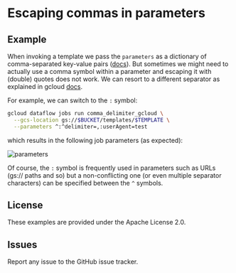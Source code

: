 # Escaping commas in parameters

## Example

When invoking a template we pass the `parameters` as a dictionary of comma-separated key-value pairs ([docs](https://cloud.google.com/dataflow/docs/guides/templates/executing-templates)). But sometimes we might need to actually use a comma symbol within a parameter and escaping it with (double) quotes does not work. We can resort to a different separator as explained in gcloud [docs](https://cloud.google.com/sdk/gcloud/reference/topic/escaping).

For example, we can switch to the `:` symbol:

```bash
gcloud dataflow jobs run comma_delimiter_gcloud \
  --gcs-location gs://$BUCKET/templates/$TEMPLATE \
  --parameters ^:^delimiter=,:userAgent=test
```

which results in the following job parameters (as expected):

![parameters](https://user-images.githubusercontent.com/29493411/56682168-4c89bc00-66cb-11e9-8f05-6beedb37e327.png)

Of course, the `:` symbol is frequently used in parameters such as URLs (gs:// paths and so) but a non-conflicting one (or even multiple separator characters) can be specified between the `^` symbols.

## License

These examples are provided under the Apache License 2.0.

## Issues

Report any issue to the GitHub issue tracker.
